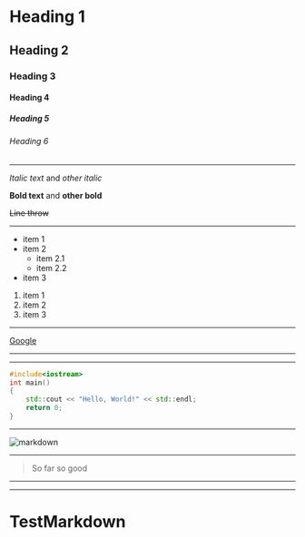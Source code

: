 <!-- Заголовки -->
# Heading 1
## Heading 2
### Heading 3
#### Heading 4
##### Heading 5
###### Heading 6
***
<!-- Выделения -->
_Italic text_ and *other italic*

__Bold text__ and **other bold**

~~Line throw~~
***
<!-- Списки -->
* item 1
* item 2
    * item 2.1
    * item 2.2
* item 3

1. item 1
2. item 2
3. item 3
***
<!-- Ссылки -->
[Google](https://google.com)
***
<!-- Оформление кода -->
***
```C++
#include<iostream>
int main()
{
    std::cout << "Hello, World!" << std::endl;
    return 0;
}
```
***
<!-- Картинки -->
![markdown](https://upload.wikimedia.org/wikipedia/commons/3/37/Markdown-mark-solid.svg)
***

<!-- Цитаты -->
>So far so good

<!-- Разрыв страницы -->
***
******

# TestMarkdown